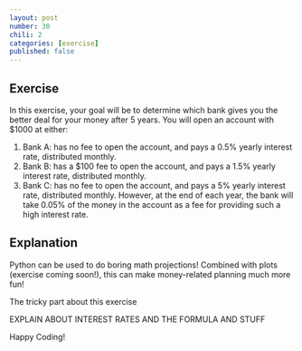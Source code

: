 ```yaml
---
layout: post
number: 30
chili: 2
categories: [exercise]
published: false
---
```


## Exercise

In this exercise, your goal will be to determine which bank gives you the better deal for your money after 5 years. You will open an account with $1000 at either:

1. Bank A: has no fee to open the account, and pays a 0.5% yearly interest rate, distributed monthly.
2. Bank B: has a $100 fee to open the account, and pays a 1.5% yearly interest rate, distributed monthly.
3. Bank C: has no fee to open the account, and pays a 5% yearly interest rate, distributed monthly. However, at the end of each year, the bank will take 0.05% of the money in the account as a fee for providing such a high interest rate.

## Explanation

Python can be used to do boring math projections! Combined with plots (exercise coming soon!), this can make money-related planning much more fun!

The tricky part about this exercise 

EXPLAIN ABOUT INTEREST RATES AND THE FORMULA AND STUFF

Happy Coding!
